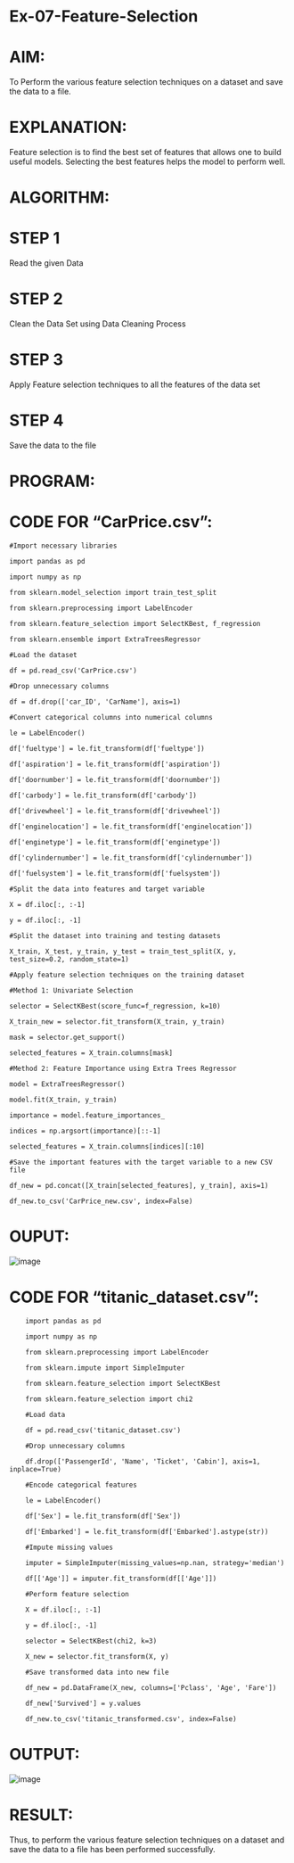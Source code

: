 # Ex-07-Feature-Selection

# AIM:

To Perform the various feature selection techniques on a dataset and save the data to a file.

# EXPLANATION:

Feature selection is to find the best set of features that allows one to build useful models. Selecting the best features helps the model to perform well.

# ALGORITHM:

# STEP 1

Read the given Data

# STEP 2

Clean the Data Set using Data Cleaning Process

# STEP 3

Apply Feature selection techniques to all the features of the data set

# STEP 4

Save the data to the file

# PROGRAM:

# CODE FOR “CarPrice.csv”:

    #Import necessary libraries

    import pandas as pd

    import numpy as np

    from sklearn.model_selection import train_test_split

    from sklearn.preprocessing import LabelEncoder

    from sklearn.feature_selection import SelectKBest, f_regression

    from sklearn.ensemble import ExtraTreesRegressor

    #Load the dataset

    df = pd.read_csv('CarPrice.csv')

    #Drop unnecessary columns

    df = df.drop(['car_ID', 'CarName'], axis=1)

    #Convert categorical columns into numerical columns

    le = LabelEncoder()

    df['fueltype'] = le.fit_transform(df['fueltype'])

    df['aspiration'] = le.fit_transform(df['aspiration'])

    df['doornumber'] = le.fit_transform(df['doornumber'])

    df['carbody'] = le.fit_transform(df['carbody'])

    df['drivewheel'] = le.fit_transform(df['drivewheel'])

    df['enginelocation'] = le.fit_transform(df['enginelocation'])

    df['enginetype'] = le.fit_transform(df['enginetype'])

    df['cylindernumber'] = le.fit_transform(df['cylindernumber'])

    df['fuelsystem'] = le.fit_transform(df['fuelsystem'])

    #Split the data into features and target variable

    X = df.iloc[:, :-1]

    y = df.iloc[:, -1]

    #Split the dataset into training and testing datasets

    X_train, X_test, y_train, y_test = train_test_split(X, y, test_size=0.2, random_state=1)

    #Apply feature selection techniques on the training dataset

    #Method 1: Univariate Selection

    selector = SelectKBest(score_func=f_regression, k=10)

    X_train_new = selector.fit_transform(X_train, y_train)

    mask = selector.get_support()

    selected_features = X_train.columns[mask]

    #Method 2: Feature Importance using Extra Trees Regressor

    model = ExtraTreesRegressor()

    model.fit(X_train, y_train)

    importance = model.feature_importances_

    indices = np.argsort(importance)[::-1]

    selected_features = X_train.columns[indices][:10]

    #Save the important features with the target variable to a new CSV file

    df_new = pd.concat([X_train[selected_features], y_train], axis=1)

    df_new.to_csv('CarPrice_new.csv', index=False)

# OUPUT:
 
 ![image](https://user-images.githubusercontent.com/91734840/234252082-749aa0d6-72c0-4e04-894a-178911ccae2f.png)
 
# CODE FOR “titanic_dataset.csv”:

        import pandas as pd

        import numpy as np

        from sklearn.preprocessing import LabelEncoder

        from sklearn.impute import SimpleImputer

        from sklearn.feature_selection import SelectKBest

        from sklearn.feature_selection import chi2

        #Load data

        df = pd.read_csv('titanic_dataset.csv')

        #Drop unnecessary columns

        df.drop(['PassengerId', 'Name', 'Ticket', 'Cabin'], axis=1, inplace=True)

        #Encode categorical features

        le = LabelEncoder()

        df['Sex'] = le.fit_transform(df['Sex'])

        df['Embarked'] = le.fit_transform(df['Embarked'].astype(str))

        #Impute missing values

        imputer = SimpleImputer(missing_values=np.nan, strategy='median')

        df[['Age']] = imputer.fit_transform(df[['Age']])

        #Perform feature selection

        X = df.iloc[:, :-1]

        y = df.iloc[:, -1]

        selector = SelectKBest(chi2, k=3)

        X_new = selector.fit_transform(X, y)

        #Save transformed data into new file

        df_new = pd.DataFrame(X_new, columns=['Pclass', 'Age', 'Fare'])

        df_new['Survived'] = y.values

        df_new.to_csv('titanic_transformed.csv', index=False)

# OUTPUT:

![image](https://user-images.githubusercontent.com/91734840/234304702-796772b9-1cfe-49b0-bd69-f5aadd74c95d.png)

# RESULT:

Thus, to perform the various feature selection techniques on a dataset and save the data to a file has been performed successfully.

